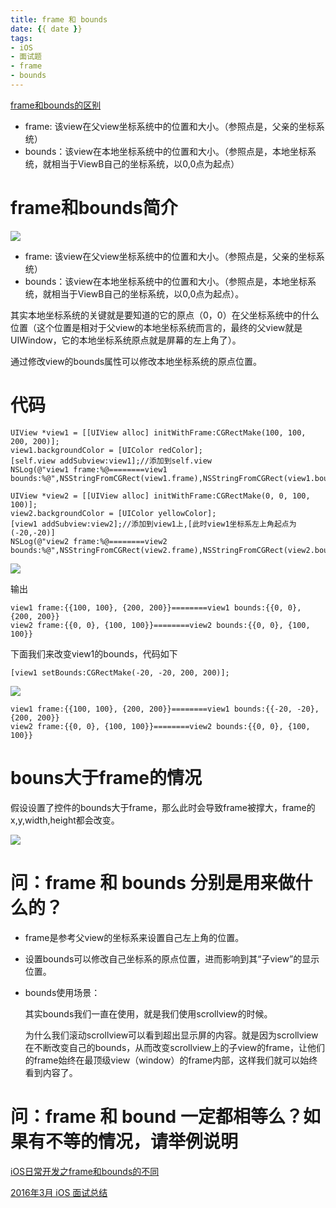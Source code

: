 ```yaml
---
title: frame 和 bounds
date: {{ date }}
tags:
- iOS
- 面试题
- frame
- bounds
---
```


[frame和bounds的区别](https://www.jianshu.com/p/964313cfbdaa)

* frame: 该view在父view坐标系统中的位置和大小。（参照点是，父亲的坐标系统）
* bounds：该view在本地坐标系统中的位置和大小。（参照点是，本地坐标系统，就相当于ViewB自己的坐标系统，以0,0点为起点）

<!-- more -->

# frame和bounds简介

![](001.webp)

* frame: 该view在父view坐标系统中的位置和大小。（参照点是，父亲的坐标系统）
* bounds：该view在本地坐标系统中的位置和大小。（参照点是，本地坐标系统，就相当于ViewB自己的坐标系统，以0,0点为起点）。

其实本地坐标系统的关键就是要知道的它的原点（0，0）在父坐标系统中的什么位置（这个位置是相对于父view的本地坐标系统而言的，最终的父view就是UIWindow，它的本地坐标系统原点就是屏幕的左上角了）。

通过修改view的bounds属性可以修改本地坐标系统的原点位置。

# 代码

```
UIView *view1 = [[UIView alloc] initWithFrame:CGRectMake(100, 100, 200, 200)];
view1.backgroundColor = [UIColor redColor];
[self.view addSubview:view1];//添加到self.view
NSLog(@"view1 frame:%@========view1 bounds:%@",NSStringFromCGRect(view1.frame),NSStringFromCGRect(view1.bounds));

UIView *view2 = [[UIView alloc] initWithFrame:CGRectMake(0, 0, 100, 100)];
view2.backgroundColor = [UIColor yellowColor];
[view1 addSubview:view2];//添加到view1上,[此时view1坐标系左上角起点为(-20,-20)]
NSLog(@"view2 frame:%@========view2 bounds:%@",NSStringFromCGRect(view2.frame),NSStringFromCGRect(view2.bounds));
```

![](002.webp)

输出
```
view1 frame:{{100, 100}, {200, 200}}========view1 bounds:{{0, 0}, {200, 200}}
view2 frame:{{0, 0}, {100, 100}}========view2 bounds:{{0, 0}, {100, 100}}
```

下面我们来改变view1的bounds，代码如下

```
[view1 setBounds:CGRectMake(-20, -20, 200, 200)];
```

![](003.webp)

```
view1 frame:{{100, 100}, {200, 200}}========view1 bounds:{{-20, -20}, {200, 200}}
view2 frame:{{0, 0}, {100, 100}}========view2 bounds:{{0, 0}, {100, 100}}
```


# bouns大于frame的情况

假设设置了控件的bounds大于frame，那么此时会导致frame被撑大，frame的x,y,width,height都会改变。

![](004.webp)



# 问：frame 和 bounds 分别是用来做什么的？

* frame是参考父view的坐标系来设置自己左上角的位置。

* 设置bounds可以修改自己坐标系的原点位置，进而影响到其“子view”的显示位置。

* bounds使用场景：

    其实bounds我们一直在使用，就是我们使用scrollview的时候。

    为什么我们滚动scrollview可以看到超出显示屏的内容。就是因为scrollview在不断改变自己的bounds，从而改变scrollview上的子view的frame，让他们的frame始终在最顶级view（window）的frame内部，这样我们就可以始终看到内容了。


# 问：frame 和 bound 一定都相等么？如果有不等的情况，请举例说明

[iOS日常开发之frame和bounds的不同](https://blog.csdn.net/lihao_ios/article/details/107540979)

[2016年3月 iOS 面试总结](https://halfrost.com/ios_interview/)

